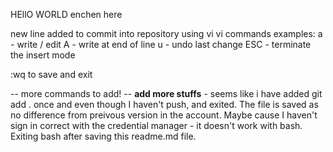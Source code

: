 HEllO WORLD
enchen here

new line added to commit into repository using vi
vi commands examples:
a - write / edit
A - write at end of line
u - undo last change
ESC - terminate the insert mode 

:wq to save and exit

-- more commands to add! --
**add more stuffs** - seems like i have added git add . once and even though I haven't push, and exited. 
The file is saved as no difference from preivous version in the account. 
Maybe cause I haven't sign in correct with the credential manager - it doesn't work with bash.
Exiting bash after saving this readme.md file.


